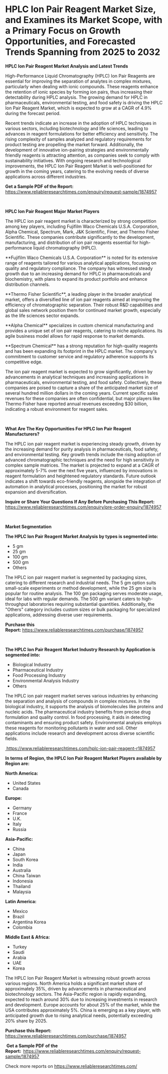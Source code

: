<p><h1>HPLC Ion Pair Reagent Market Size, and Examines its Market Scope, with a Primary Focus on Growth Opportunities, and Forecasted Trends Spanning from 2025 to 2032</h1></p><p><strong>HPLC Ion Pair Reagent Market Analysis and Latest Trends</strong></p>
<p><p>High-Performance Liquid Chromatography (HPLC) Ion Pair Reagents are essential for improving the separation of analytes in complex mixtures, particularly when dealing with ionic compounds. These reagents enhance the retention of ionic species by forming ion pairs, thus increasing their detectability during HPLC analysis. The growing demand for HPLC in pharmaceuticals, environmental testing, and food safety is driving the HPLC Ion Pair Reagent Market, which is expected to grow at a CAGR of 4.9% during the forecast period.</p><p>Recent trends indicate an increase in the adoption of HPLC techniques in various sectors, including biotechnology and life sciences, leading to advances in reagent formulations for better efficiency and sensitivity. The rising complexity of samples analyzed and regulatory requirements for product testing are propelling the market forward. Additionally, the development of innovative ion-pairing strategies and environmentally friendly reagents is attracting attention, as companies seek to comply with sustainability initiatives. With ongoing research and technological improvements, the HPLC Ion Pair Reagent Market is well-positioned for growth in the coming years, catering to the evolving needs of diverse applications across different industries.</p></p>
<p><strong>Get a Sample PDF of the Report:&nbsp;</strong> <a href="https://www.reliableresearchtimes.com/enquiry/request-sample/1874957?utm_campaign=2241&utm_medium=2&utm_source=Github&utm_content=ia&utm_term=05032025&utm_id=hplc-ion-pair-reagent">https://www.reliableresearchtimes.com/enquiry/request-sample/1874957</a></p>
<p>&nbsp;</p>
<p><strong>HPLC Ion Pair Reagent Major Market Players</strong></p>
<p><p>The HPLC ion pair reagent market is characterized by strong competition among key players, including Fujifilm Waco Chemicals U.S.A. Corporation, Alpha Chemical, Spectrum, Mark, J&K Scientific, Finer, and Thermo Fisher Scientific. These companies contribute significantly to the development, manufacturing, and distribution of ion pair reagents essential for high-performance liquid chromatography (HPLC).</p><p>**Fujifilm Waco Chemicals U.S.A. Corporation** is noted for its extensive range of reagents tailored for various analytical applications, focusing on quality and regulatory compliance. The company has witnessed steady growth due to an increasing demand for HPLC in pharmaceuticals and biochemistry, with plans to expand its product portfolio and enhance distribution channels.</p><p>**Thermo Fisher Scientific**, a leading player in the broader analytical market, offers a diversified line of ion pair reagents aimed at improving the efficiency of chromatographic separation. Their robust R&D capabilities and global sales network position them for continued market growth, especially as the life sciences sector expands.</p><p>**Alpha Chemical** specializes in custom chemical manufacturing and provides a unique set of ion pair reagents, catering to niche applications. Its agile business model allows for rapid response to market demands.</p><p>**Spectrum Chemical** has a strong reputation for high-quality reagents and has been expanding its footprint in the HPLC market. The company's commitment to customer service and regulatory adherence supports its competitive edge.</p><p>The ion pair reagent market is expected to grow significantly, driven by advancements in analytical techniques and increasing applications in pharmaceuticals, environmental testing, and food safety. Collectively, these companies are poised to capture a share of the anticipated market size of several hundred million dollars in the coming years. Current specific sales revenues for these companies are often confidential, but major players like Thermo Fisher have reported annual revenues exceeding $30 billion, indicating a robust environment for reagent sales.</p></p>
<p>&nbsp;</p>
<p><strong>What Are The Key Opportunities For HPLC Ion Pair Reagent Manufacturers?</strong></p>
<p><p>The HPLC ion pair reagent market is experiencing steady growth, driven by the increasing demand for purity analysis in pharmaceuticals, food safety, and environmental testing. Key growth trends include the rising adoption of advanced chromatographic techniques and the need for high sensitivity in complex sample matrices. The market is projected to expand at a CAGR of approximately 5-7% over the next five years, influenced by innovations in reagent formulation and heightened regulatory standards. Future outlook indicates a shift towards eco-friendly reagents, alongside the integration of automation in analytical processes, positioning the market for robust expansion and diversification.</p></p>
<p><strong>Inquire or Share Your Questions If Any Before Purchasing This Report:</strong> <a href="https://www.reliableresearchtimes.com/enquiry/pre-order-enquiry/1874957?utm_campaign=2241&utm_medium=2&utm_source=Github&utm_content=ia&utm_term=05032025&utm_id=hplc-ion-pair-reagent">https://www.reliableresearchtimes.com/enquiry/pre-order-enquiry/1874957</a></p>
<p>&nbsp;</p>
<p><strong>Market Segmentation</strong></p>
<p><strong>The HPLC Ion Pair Reagent Market Analysis by types is segmented into:</strong></p>
<p><ul><li>5 gm</li><li>25 gm</li><li>100 gm</li><li>500 gm</li><li>Others</li></ul></p>
<p><p>The HPLC ion pair reagent market is segmented by packaging sizes, catering to different research and industrial needs. The 5 gm option suits small-scale experiments or method development, while the 25 gm size is popular for routine analysis. The 100 gm packaging serves moderate usage, ideal for labs with regular demands. The 500 gm variant caters to high-throughput laboratories requiring substantial quantities. Additionally, the "Others" category includes custom sizes or bulk packaging for specialized applications, addressing diverse user requirements.</p></p>
<p><strong>Purchase this Report:&nbsp;</strong><a href="https://www.reliableresearchtimes.com/purchase/1874957?utm_campaign=2241&utm_medium=2&utm_source=Github&utm_content=ia&utm_term=05032025&utm_id=hplc-ion-pair-reagent">https://www.reliableresearchtimes.com/purchase/1874957</a></p>
<p>&nbsp;</p>
<p><strong>The HPLC Ion Pair Reagent Market Industry Research by Application is segmented into:</strong></p>
<p><ul><li>Biological Industry</li><li>Pharmaceutical Industry</li><li>Food Processing Industry</li><li>Environmental Analysis Industry</li><li>Others</li></ul></p>
<p><p>The HPLC ion pair reagent market serves various industries by enhancing the separation and analysis of compounds in complex mixtures. In the biological industry, it supports the analysis of biomolecules like proteins and nucleic acids. The pharmaceutical industry benefits from precise drug formulation and quality control. In food processing, it aids in detecting contaminants and ensuring product safety. Environmental analysis employs these reagents for monitoring pollutants in water and soil. Other applications include research and development across diverse scientific fields.</p></p>
<p><a href="https://www.reliableresearchtimes.com/hplc-ion-pair-reagent-r1874957?utm_campaign=2241&utm_medium=2&utm_source=Github&utm_content=ia&utm_term=05032025&utm_id=hplc-ion-pair-reagent">&nbsp;https://www.reliableresearchtimes.com/hplc-ion-pair-reagent-r1874957</a></p>
<p><strong>In terms of Region, the HPLC Ion Pair Reagent Market Players available by Region are:</strong></p>
<p>
    <p> <strong> North America: </strong>
        <ul>
            <li>United States</li>
            <li>Canada</li>
        </ul>
        </p> 
    <p> <strong> Europe: </strong>
        <ul>
            <li>Germany</li>
            <li>France</li>
            <li>U.K.</li>
            <li>Italy</li>
            <li>Russia</li>
        </ul>
        </p> 
    <p> <strong> Asia-Pacific: </strong>
        <ul>
            <li>China</li>
            <li>Japan</li>
            <li>South Korea</li>
            <li>India</li>
            <li>Australia</li>
            <li>China Taiwan</li>
            <li>Indonesia</li>
            <li>Thailand</li>
            <li>Malaysia</li>
        </ul>
        </p> 
    <p> <strong> Latin America: </strong>
        <ul>
            <li>Mexico</li>
            <li>Brazil</li>
            <li>Argentina Korea</li>
            <li>Colombia</li>
        </ul>
        </p> 
    <p> <strong> Middle East & Africa: </strong>
        <ul>
            <li>Turkey</li>
            <li>Saudi</li>
            <li>Arabia</li>
            <li>UAE</li>
            <li>Korea</li>
        </ul>
    </p>
    </p>
<p><p>The HPLC Ion Pair Reagent Market is witnessing robust growth across various regions. North America holds a significant market share of approximately 35%, driven by advancements in pharmaceutical and biotechnology sectors. The Asia-Pacific region is rapidly expanding, expected to reach around 30% due to increasing investments in research and development. Europe accounts for about 25% of the market, while the USA contributes approximately 5%. China is emerging as a key player, with anticipated growth due to rising analytical needs, potentially exceeding 20% share by 2025.</p></p>
<p><strong>Purchase this Report: </strong><a href="https://www.reliableresearchtimes.com/purchase/1874957?utm_campaign=2241&utm_medium=2&utm_source=Github&utm_content=ia&utm_term=05032025&utm_id=hplc-ion-pair-reagent">https://www.reliableresearchtimes.com/purchase/1874957</a></p>
<p>&nbsp;<strong>Get a Sample PDF of the Report:&nbsp;&nbsp;</strong><a href="https://www.reliableresearchtimes.com/enquiry/request-sample/1874957?utm_campaign=2241&utm_medium=2&utm_source=Github&utm_content=ia&utm_term=05032025&utm_id=hplc-ion-pair-reagent">https://www.reliableresearchtimes.com/enquiry/request-sample/1874957</a></p>
<p><strong></strong></p>
<p>Check more reports on <a href="https://www.reliableresearchtimes.com/?utm_campaign=2241&utm_medium=2&utm_source=Github&utm_content=ia&utm_term=05032025&utm_id=hplc-ion-pair-reagent">https://www.reliableresearchtimes.com/</a></p>
